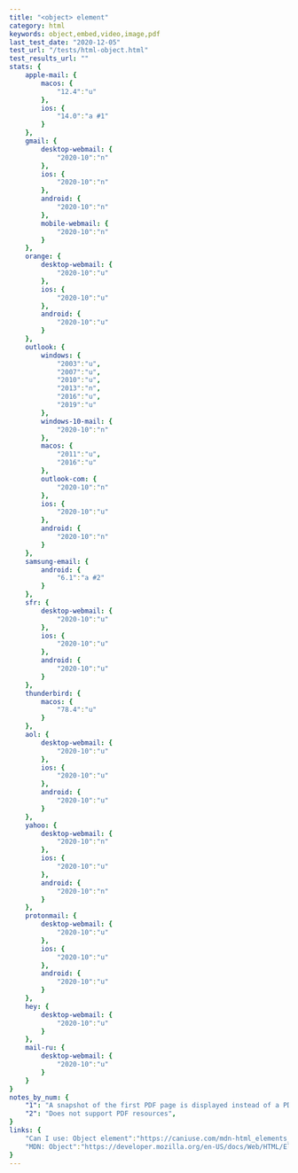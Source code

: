 ```yaml
---
title: "<object> element"
category: html
keywords: object,embed,video,image,pdf
last_test_date: "2020-12-05"
test_url: "/tests/html-object.html"
test_results_url: ""
stats: {
    apple-mail: {
        macos: {
            "12.4":"u"
        },
        ios: {
            "14.0":"a #1"
        }
    },
    gmail: {
        desktop-webmail: {
            "2020-10":"n"
        },
        ios: {
            "2020-10":"n"
        },
        android: {
            "2020-10":"n"
        },
        mobile-webmail: {
            "2020-10":"n"
        }
    },
    orange: {
        desktop-webmail: {
            "2020-10":"u"
        },
        ios: {
            "2020-10":"u"
        },
        android: {
            "2020-10":"u"
        }
    },
    outlook: {
        windows: {
            "2003":"u",
            "2007":"u",
            "2010":"u",
            "2013":"n",
            "2016":"u",
            "2019":"u"
        },
        windows-10-mail: {
            "2020-10":"n"
        },
        macos: {
            "2011":"u",
            "2016":"u"
        },
        outlook-com: {
            "2020-10":"n"
        },
        ios: {
            "2020-10":"u"
        },
        android: {
            "2020-10":"n"
        }
    },
    samsung-email: {
        android: {
            "6.1":"a #2"
        }
    },
    sfr: {
        desktop-webmail: {
            "2020-10":"u"
        },
        ios: {
            "2020-10":"u"
        },
        android: {
            "2020-10":"u"
        }
    },
    thunderbird: {
        macos: {
            "78.4":"u"
        }
    },
    aol: {
        desktop-webmail: {
            "2020-10":"u"
        },
        ios: {
            "2020-10":"u"
        },
        android: {
            "2020-10":"u"
        }
    },
    yahoo: {
        desktop-webmail: {
            "2020-10":"n"
        },
        ios: {
            "2020-10":"u"
        },
        android: {
            "2020-10":"n"
        }
    },
    protonmail: {
        desktop-webmail: {
            "2020-10":"u"
        },
        ios: {
            "2020-10":"u"
        },
        android: {
            "2020-10":"u"
        }
    },
    hey: {
        desktop-webmail: {
            "2020-10":"u"
        }
    },
    mail-ru: {
        desktop-webmail: {
            "2020-10":"u"
        }
    }
}
notes_by_num: {
    "1": "A snapshot of the first PDF page is displayed instead of a PDF viewer",
    "2": "Does not support PDF resources",
}
links: {
    "Can I use: Object element":"https://caniuse.com/mdn-html_elements_object",
    "MDN: Object":"https://developer.mozilla.org/en-US/docs/Web/HTML/Element/object"
}
---
```


